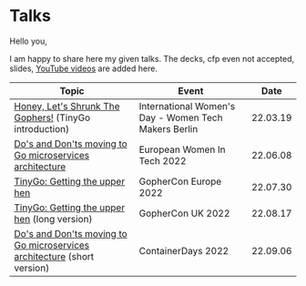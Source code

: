 # Talks

Hello you,

I am happy to share here my given talks.
The decks, cfp even not accepted, slides, [YouTube videos](https://youtube.com/playlist?list=PLOuyi02EFShV1Lt-vqLhfoseTgAJiDY8K) are added here.

| Topic                                                                                                     | Event                                                | Date     |
|-----------------------------------------------------------------------------------------------------------|------------------------------------------------------|----------|
| [Honey, Let's Shrunk The Gophers!](./IWD-2022-WTM-Berlin-TinyGo/README.md) (TinyGo introduction)          | International Women's Day - Women Tech Makers Berlin | 22.03.19 |
| [Do's and Don'ts moving to Go microservices architecture](./European-WomenInTech-2022/README.md)          | European Women In Tech 2022                          | 22.06.08 |
| [TinyGo: Getting the upper hen](./GopherConEU-2022/README.md)                                             | GopherCon Europe 2022                                | 22.07.30 |
| [TinyGo: Getting the upper hen](./GopherConUK-2022/README.md) (long version)                              | GopherCon UK 2022                                    | 22.08.17 |
| [Do's and Don'ts moving to Go microservices architecture](./ContainerDays-2022/README.md) (short version) | ContainerDays 2022                                   | 22.09.06 |
